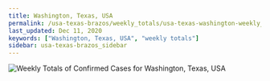 ```yaml
---
title: Washington, Texas, USA
permalink: /usa-texas-brazos/weekly_totals/usa-texas-washington-weekly_totals.html
last_updated: Dec 11, 2020
keywords: ["Washington, Texas, USA", "weekly totals"]
sidebar: usa-texas-brazos_sidebar
---
```


![Weekly Totals of Confirmed Cases for Washington, Texas, USA](/covid_tracker/images/graphs/usa-texas-washington-weekly_totals_graph.png)
